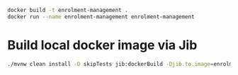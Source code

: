 ```bash
docker build -t enrolment-management .
docker run --name enrolment-management enrolment-management
```

# Build local docker image via Jib
```bash
./mvnw clean install -D skipTests jib:dockerBuild -Djib.to.image=enrolment-management:v1
```